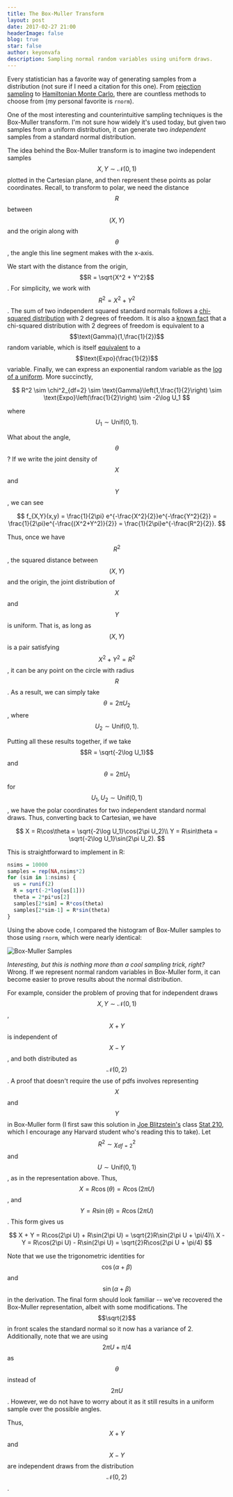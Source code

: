 ```yaml
---
title: The Box-Muller Transform
layout: post
date: 2017-02-27 21:00
headerImage: false
blog: true
star: false
author: keyonvafa
description: Sampling normal random variables using uniform draws.  
---
```


Every statistician has a favorite way of generating samples from a distribution (not sure if I need a citation for this one). From <a href='https://en.wikipedia.org/wiki/Rejection_sampling'>rejection sampling</a> to <a href='https://arxiv.org/pdf/1206.1901.pdf'>Hamiltonian Monte Carlo</a>, there are countless methods to choose from (my personal favorite is ``rnorm``).

One of the most interesting and counterintuitive sampling techniques is the Box-Muller transform. I'm not sure how widely it's used today, but given two samples from a uniform distribution, it can generate two _independent_ samples from a standard normal distribution.

<!--Given a uniform sample $$U \sim \text{Unif}(0,1)$$, we can generally sample from a distribution with cdf $$F$$ by taking $$F^{-1}(U)$$. Since we cannot write the normal cdf in closed form, we must rule out the inverse cdf method.-->

The idea behind the Box-Muller transform is to imagine two independent samples $$X, Y \sim \mathcal{N}(0,1)$$ plotted in the Cartesian plane, and then represent these points as polar coordinates. Recall, to transform to polar, we need the distance $$R$$ between $$(X,Y)$$ and the origin along with $$\theta$$, the angle this line segment makes with the x-axis.

We start with the distance from the origin, $$R = \sqrt{X^2 + Y^2}$$. For simplicity, we work with $$R^2 = X^2 + Y^2$$. The sum of two independent squared standard normals follows a <a href='https://en.wikipedia.org/wiki/Chi-squared_distribution'>chi-squared distribution</a> with 2 degrees of freedom. It is also a <a href='https://en.wikipedia.org/wiki/Chi-squared_distribution#Gamma.2C_exponential.2C_and_related_distributions'>known fact</a> that a chi-squared distribution with 2 degrees of freedom is equivalent to a $$\text{Gamma}(1,\frac{1}{2})$$ random variable, which is itself <a href='http://stats.stackexchange.com/questions/27908/sum-of-exponential-random-variables-follows-gamma-confused-by-the-parameters'>equivalent</a> to a $$\text{Expo}(\frac{1}{2})$$ variable. Finally, we can express an exponential random variable as the <a href='http://math.stackexchange.com/questions/199614/distribution-of-log-x-if-x-is-uniform'>log of a uniform</a>. More succinctly,

$$
R^2 \sim \chi^2_{df=2} \sim \text{Gamma}\left(1,\frac{1}{2}\right) \sim \text{Expo}\left(\frac{1}{2}\right) \sim -2\log U_1
$$

where $$U_1 \sim \text{Unif}(0,1).$$

What about the angle, $$\theta$$? If we write the joint density of $$X$$ and $$Y$$, we can see

$$
f_{X,Y}(x,y) = \frac{1}{2\pi} e^{-\frac{X^2}{2}}e^{-\frac{Y^2}{2}} = \frac{1}{2\pi}e^{-\frac{(X^2+Y^2)}{2}} = \frac{1}{2\pi}e^{-\frac{R^2}{2}}.
$$

Thus, once we have $$R^2$$, the squared distance between $$(X,Y)$$ and the origin, the joint distribution of $$X$$ and $$Y$$ is uniform. That is, as long as $$(X,Y)$$ is a pair satisfying $$X^2 + Y^2 = R^2$$, it can be any point on the circle with radius $$R$$. As a result, we can simply take $$\theta = 2\pi U_2$$, where $$U_2 \sim \text{Unif}(0,1).$$

Putting all these results together, if we take $$R = \sqrt{-2\log U_1}$$ and $$\theta = 2\pi U_1$$ for $$U_1, U_2 \sim \text{Unif}(0,1)$$, we have the polar coordinates for two independent standard normal draws. Thus, converting back to Cartesian, we have 

$$
X = R\cos\theta = \sqrt{-2\log U_1}\cos(2\pi U_2)\\
Y = R\sin\theta = \sqrt{-2\log U_1}\sin(2\pi U_2).
$$

This is straightforward to implement in R:

```R
nsims = 10000
samples = rep(NA,nsims*2)
for (sim in 1:nsims) {
  us = runif(2)
  R = sqrt(-2*log(us[1]))
  theta = 2*pi*us[2]
  samples[2*sim] = R*cos(theta)
  samples[2*sim-1] = R*sin(theta) 
}
```
Using the above code, I compared the histogram of Box-Muller samples to those using `rnorm`, which were nearly identical:

![Box-Muller Samples]({{site.base_url}}/assets/images/box_muller_blog/box_muller_samples.png)

_Interesting, but this is nothing more than a cool sampling trick, right?_ Wrong. If we represent normal random variables in Box-Muller form, it can become easier to prove results about the normal distribution. 

For example, consider the problem of proving that for independent draws $$X,Y \sim \mathcal{N}(0,1)$$, $$X+Y$$ is independent of $$X-Y$$, and both distributed as $$\mathcal{N}(0,2)$$. A proof that doesn't require the use of pdfs involves representing $$X$$ and $$Y$$ in Box-Muller form (I first saw this solution in <a href='http://www.people.fas.harvard.edu/~blitz/Site/Home.html'>Joe Blitzstein's</a> class <a href='https://locator.tlt.harvard.edu/course/colgsas-111696'>Stat 210</a>, which I encourage any Harvard student who's reading this to take). Let $$R^2 \sim \chi^2_{df=2}$$ and $$U \sim \text{Unif}(0,1)$$, as in the representation above. Thus, $$X = R\cos(\theta) = R\cos(2\pi U)$$, and $$Y = R\sin(\theta) = R\cos(2\pi U)$$. This form gives us

$$
X + Y = R\cos(2\pi U) + R\sin(2\pi U) = \sqrt{2}R\sin(2\pi U + \pi/4)\\
X - Y = R\cos(2\pi U) - R\sin(2\pi U) = \sqrt{2}R\cos(2\pi U + \pi/4)
$$

Note that we use the trigonometric identities for $$\cos(\alpha + \beta)$$ and $$\sin(\alpha + \beta)$$ in the derivation. The final form should look familiar -- we've recovered the Box-Muller representation, albeit with some modifications. The $$\sqrt{2}$$ in front scales the standard normal so it now has a variance of 2. Additionally, note that we are using $$2\pi U + \pi/4$$ as $$\theta$$ instead of $$2\pi U$$. However, we do not have to worry about it as it still results in a uniform sample over the possible angles.

Thus, $$X+Y$$ and $$X-Y$$ are independent draws from the distribution $$\mathcal{N}(0,2)$$.

<!--between the x-axis and the line segment connecting the origin and $$(X,Y)$$. -->

<!--I first came across the method in a class taught by <a href='http://www.people.fas.harvard.edu/~blitz/Site/Home.html'>Joe Blitzstein</a>, and a conversation today with another PhD student inspired me to write up a short tutorial.-->
